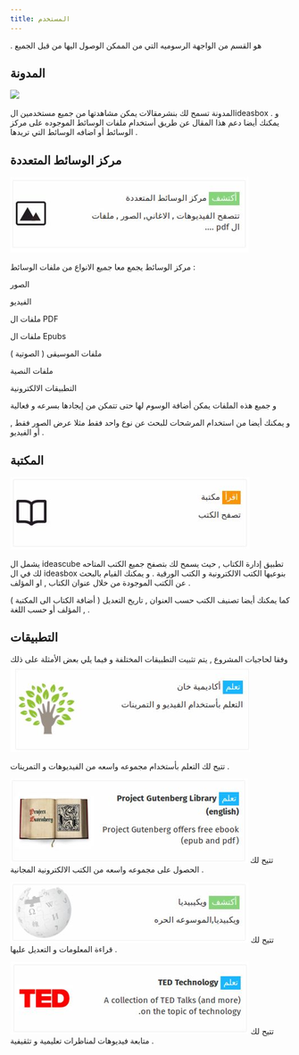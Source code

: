 ```yaml
---
title: المستخدم
---
```


. هو القسم من الواجهة الرسوميه التي من الممكن الوصول اليها من قبل الجميع

## المدونة

![](blog.jpg)

المدونة تسمح لك بنشرمقالات يمكن مشاهدتها من جميع مستخدمين الideasbox . و يمكنك أيضا دعم هذا المقال عن طريق أستخدام ملفات الوسائط الموجوده على مركز الوسائط أو اضافه الوسائط التي تريدها .

## مركز الوسائط المتعددة

![](media_center_ar.jpeg)

مركز الوسائط يجمع معا جميع الانواع من ملفات الوسائط :

الصور

الفيديو

ملفات ال PDF

ملفات ال Epubs

ملفات الموسيقى \( الصوتية \)

ملفات النصية

التطبيقات الالكترونية

و جميع هذه الملفات يمكن أضافة الوسوم لها حتى تتمكن من إيجادها بسرعه و فعالية

و يمكنك أيضا من استخدام المرشحات للبحث عن نوع واحد فقط مثلا عرض الصور فقط , أو الفيديو .

## المكتبة

![](library.jpeg)

يشمل ال ideascube تطبيق إدارة الكتاب , حيث يسمح لك بتصفح جميع الكتب المتاحه لك في ال ideasbox  بنوعيها الكتب الالكترونية و الكتب الورقية . و يمكنك القيام بالبحث عن الكتب الموجودة من خلال عنوان الكتاب , او المؤلف .

كما يمكنك أيضا تصنيف الكتب حسب العنوان , تاريخ التعديل \( أضافة الكتاب الى المكتبة \) , المؤلف أو حسب اللغة .

## التطبيقات

وفقا لحاجيات المشروع , يتم تثبيت التطبيقات المختلفة و فيما يلي بعض الأمثلة على ذلك
![](Khan.jpeg)

تتيح لك التعلم بأستخدام مجموعه واسعه من 
الفيديوهات و التمرينات .

![](Gute.jpeg)
  تتيح لك الحصول على مجموعه واسعه من الكتب الالكترونية المجانية .

![](wiki.jpeg)
تتيح لك قراءة المعلومات و التعديل عليها .

![](Ted.jpeg)
تتيح لك متابعة فيديوهات لمناظرات تعليمية و تثقيفية .

